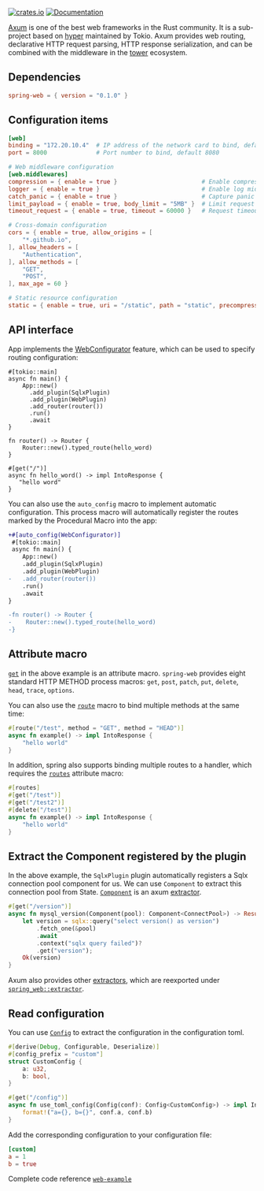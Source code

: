 [![crates.io](https://img.shields.io/crates/v/spring-web.svg)](https://crates.io/crates/spring-web)
[![Documentation](https://docs.rs/spring-web/badge.svg)](https://docs.rs/spring-web)

[Axum](https://github.com/tokio-rs/axum) is one of the best web frameworks in the Rust community. It is a sub-project based on [hyper](https://github.com/hyperium/hyper) maintained by Tokio. Axum provides web routing, declarative HTTP request parsing, HTTP response serialization, and can be combined with the middleware in the [tower](https://github.com/tower-rs) ecosystem.

## Dependencies

```toml
spring-web = { version = "0.1.0" }
```

## Configuration items

```toml
[web]
binding = "172.20.10.4"  # IP address of the network card to bind, default 127.0.0.1
port = 8000              # Port number to bind, default 8080

# Web middleware configuration
[web.middlewares]
compression = { enable = true }                        # Enable compression middleware
logger = { enable = true }                             # Enable log middleware
catch_panic = { enable = true }                        # Capture panic generated by handler
limit_payload = { enable = true, body_limit = "5MB" }  # Limit request body size
timeout_request = { enable = true, timeout = 60000 }   # Request timeout 60s

# Cross-domain configuration
cors = { enable = true, allow_origins = [
    "*.github.io",
], allow_headers = [
    "Authentication",
], allow_methods = [
    "GET",
    "POST",
], max_age = 60 }

# Static resource configuration
static = { enable = true, uri = "/static", path = "static", precompressed = true, fallback = "index.html" }
```

## API interface

App implements the [WebConfigurator](https://docs.rs/spring-web/latest/spring_web/trait.WebConfigurator.html) feature, which can be used to specify routing configuration:

```rust, linenos, hl_lines=6 10-18
#[tokio::main]
async fn main() {
    App::new()
      .add_plugin(SqlxPlugin)
      .add_plugin(WebPlugin)
      .add_router(router())
      .run()
      .await
}

fn router() -> Router {
    Router::new().typed_route(hello_word)
}

#[get("/")]
async fn hello_word() -> impl IntoResponse {
   "hello word"
}
```

You can also use the `auto_config` macro to implement automatic configuration. This process macro will automatically register the routes marked by the Procedural Macro into the app:

```diff
+#[auto_config(WebConfigurator)]
 #[tokio::main]
 async fn main() {
    App::new()
    .add_plugin(SqlxPlugin)
    .add_plugin(WebPlugin)
-   .add_router(router())
    .run()
    .await
}

-fn router() -> Router {
-    Router::new().typed_route(hello_word)
-}
```

## Attribute macro

[`get`](https://docs.rs/spring-macros/latest/spring_macros/attr.get.html) in the above example is an attribute macro. `spring-web` provides eight standard HTTP METHOD process macros: `get`, `post`, `patch`, `put`, `delete`, `head`, `trace`, `options`.

You can also use the [`route`](https://docs.rs/spring-macros/latest/spring_macros/attr.route.html) macro to bind multiple methods at the same time:

```rust
#[route("/test", method = "GET", method = "HEAD")]
async fn example() -> impl IntoResponse {
    "hello world"
}
```

In addition, spring also supports binding multiple routes to a handler, which requires the [`routes`](https://docs.rs/spring-macros/latest/spring_macros/attr.routes.html) attribute macro:

```rust
#[routes]
#[get("/test")]
#[get("/test2")]
#[delete("/test")]
async fn example() -> impl IntoResponse {
    "hello world"
}
```

## Extract the Component registered by the plugin

In the above example, the `SqlxPlugin` plugin automatically registers a Sqlx connection pool component for us. We can use `Component` to extract this connection pool from State. [`Component`](https://docs.rs/spring-web/latest/spring_web/extractor/struct.Component.html) is an axum [extractor](https://docs.rs/axum/latest/axum/extract/index.html).

```rust
#[get("/version")]
async fn mysql_version(Component(pool): Component<ConnectPool>) -> Result<String> {
    let version = sqlx::query("select version() as version")
        .fetch_one(&pool)
        .await
        .context("sqlx query failed")?
        .get("version");
    Ok(version)
}
```

Axum also provides other [extractors](https://docs.rs/axum/latest/axum/extract/index.html), which are reexported under [`spring_web::extractor`](https://docs.rs/spring-web/latest/spring_web/extractor/index.html).

## Read configuration

You can use [`Config`](https://docs.rs/spring-web/latest/spring_web/extractor/struct.Config.html) to extract the configuration in the configuration toml.


```rust
#[derive(Debug, Configurable, Deserialize)]
#[config_prefix = "custom"]
struct CustomConfig {
    a: u32,
    b: bool,
}

#[get("/config")]
async fn use_toml_config(Config(conf): Config<CustomConfig>) -> impl IntoResponse {
    format!("a={}, b={}", conf.a, conf.b)
}
```

Add the corresponding configuration to your configuration file:

```toml
[custom]
a = 1
b = true
```


Complete code reference [`web-example`](https://github.com/spring-rs/spring-rs/tree/master/examples/web-example)